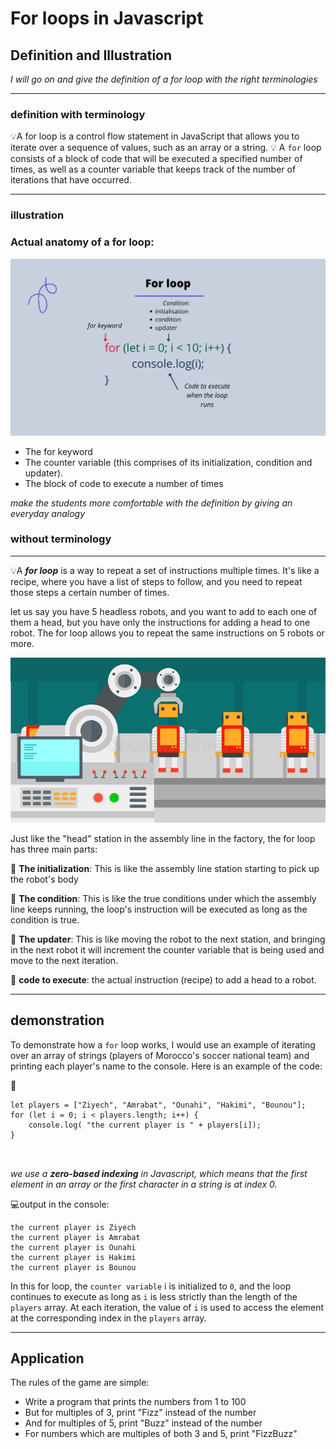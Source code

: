 # For loops in Javascript

##  Definition and Illustration

*I will go on and give the definition of a for loop with the right terminologies*

---
### **definition with terminology**


:bulb:A for loop is a  control flow statement  in JavaScript that allows you to iterate over a sequence of values, such as an array or a string.
:bulb: A `for`  loop consists of a block of code that will be executed a specified number of times, as well as a counter variable that keeps track of the number of iterations that have occurred.

---

### **illustration** 

### Actual anatomy of a for loop:


![for loop anatomy](forloop.jpeg)

- The for keyword
- The counter variable (this comprises of its initialization, condition and updater).
- The block of code to execute a number of times

*make the students more comfortable with the definition by giving an everyday analogy* 

### **without terminology**
 ----

:bulb:A ***for loop*** is a way to repeat a set of instructions multiple times. It's like a recipe, where you have a list of steps to follow, and you need to repeat those steps a certain number of times.



 let us say you have 5 headless robots, and you want to add to each one of them a head, but you have only the instructions for adding a head to one robot. The for loop allows you to repeat the same instructions on 5 robots or more.



 ![assembly line](assembly.jpg)

 Just like the "head" station in the assembly line in the factory, the for loop has three main parts:

:green_book: **The initialization**: This is like the assembly line station starting to pick up the robot's body

:green_book: **The condition**: This is like the true conditions under which the assembly line keeps running, the loop's instruction will be executed as long as the condition is true.

:green_book: **The updater**: This is like moving the robot to the next station, and bringing in the next robot it will increment the counter variable that is being used and move to the next iteration.

:green_book: **code to execute**:  the actual instruction (recipe) to add a head to a robot.



---

## demonstration

To demonstrate how a `for` loop works, I would use an example of iterating over an array of strings (players of Morocco's soccer national team) and printing each player's name to the console. Here is an example of the code:

:paperclip:
```
let players = ["Ziyech", "Amrabat", "Ounahi", "Hakimi", "Bounou"];
for (let i = 0; i < players.length; i++) {
    console.log( "the current player is " + players[i]);
}



```
*we use a **zero-based indexing** in Javascript, which means that the first element in an array or the first character in a string is at index 0.*

:computer:output in the console:

```
the current player is Ziyech
the current player is Amrabat
the current player is Ounahi
the current player is Hakimi
the current player is Bounou
```


In this for loop, the `counter variable` i is initialized to `0`, and the loop continues to execute as long as `i` is less strictly than the length of the `players` array. At each iteration, the value of `i` is used to access the element at the corresponding index in the `players` array.

---

## Application

The rules of the game are simple:

- Write a program that prints the numbers from 1 to 100
- But for multiples of 3, print "Fizz" instead of the number
- And for multiples of 5, print "Buzz" instead of the number
- For numbers which are multiples of both 3 and 5, print "FizzBuzz"





